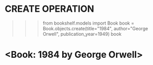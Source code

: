 # CREATE OPERATION

>>> from bookshelf.models import Book
>>> book = Book.objects.create(title="1984", author="George Orwell", publication_year=1949)
>>> book
# <Book: 1984 by George Orwell>

